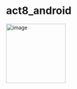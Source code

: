 # act8_android

<img width="163" alt="image" src="https://github.com/user-attachments/assets/1b1fb14f-227a-4737-a2bc-6bb215aa17f4" />
